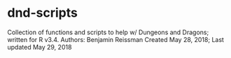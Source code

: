 # dnd-scripts
Collection of functions and scripts to help w/ Dungeons and Dragons; written for R v3.4.
Authors: Benjamin Reissman
Created May 28, 2018; Last updated May 29, 2018
